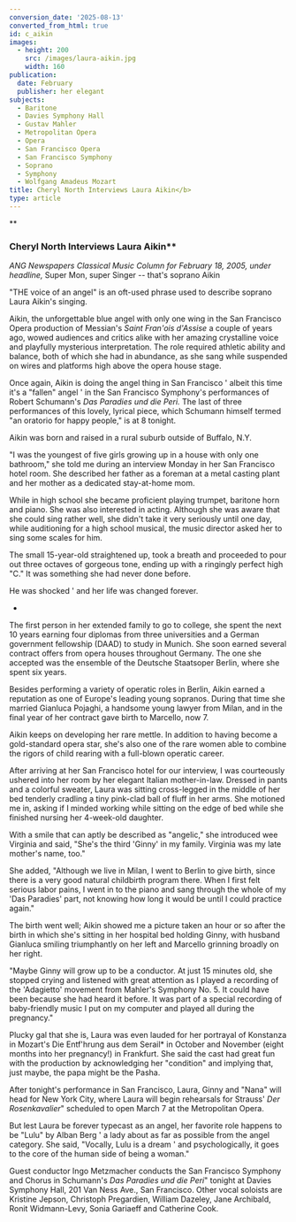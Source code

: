 ```yaml
---
conversion_date: '2025-08-13'
converted_from_html: true
id: c_aikin
images:
  - height: 200
    src: /images/laura-aikin.jpg
    width: 160
publication:
  date: February
  publisher: her elegant
subjects:
  - Baritone
  - Davies Symphony Hall
  - Gustav Mahler
  - Metropolitan Opera
  - Opera
  - San Francisco Opera
  - San Francisco Symphony
  - Soprano
  - Symphony
  - Wolfgang Amadeus Mozart
title: Cheryl North Interviews Laura Aikin</b>
type: article
---
```


**

### Cheryl North Interviews Laura Aikin**

*ANG Newspapers Classical Music
 Column for February 18, 2005, under headline,* Super Mon, super Singer -- that's soprano Aikin

"THE voice of an angel" is an oft-used phrase used to describe soprano Laura Aikin's singing.

Aikin, the unforgettable blue angel with only one wing in
the San Francisco Opera production of Messian's *Saint Fran'ois d'Assise* a couple of years ago, wowed audiences and critics alike with her amazing crystalline voice and playfully mysterious interpretation.
The role required athletic ability and balance, both of which she had in abundance, as she sang while suspended on wires and platforms high above the opera house stage.

Once again, Aikin is doing the angel thing in San Francisco ' albeit this time it's a "fallen" angel ' in the San Francisco Symphony's performances of Robert Schumann's *Das Paradies und die Peri.* The last of three performances of this lovely, lyrical piece, which Schumann himself termed "an oratorio for happy people," is at 8 tonight.

Aikin was born and raised in a rural suburb outside of Buffalo, N.Y.

"I was the youngest of five girls growing up in a house with only one bathroom," she told me during an interview Monday in her San Francisco hotel room. She described her father as a foreman at a metal casting plant and her mother as a dedicated stay-at-home mom.

While in high school she became proficient playing trumpet, baritone horn and piano. She was also interested in acting. Although she was aware that she could sing rather well, she didn't take it very seriously until one day, while auditioning for a high school musical, the music director asked her to sing some scales for him.

The small 15-year-old straightened up, took a breath and proceeded to pour out three octaves of gorgeous tone, ending up with a ringingly perfect high "C." It was something she had never done before.

He was shocked ' and her life was changed forever.

*

The first person in her extended family to go to college, she spent the next 10 years earning four diplomas from three universities and a German government fellowship (DAAD) to study in Munich. She soon earned several contract offers from opera houses throughout Germany. The one she accepted was the ensemble of the Deutsche Staatsoper Berlin, where she spent six years.

Besides performing a variety of operatic roles in Berlin, Aikin earned a reputation as one of Europe's leading young sopranos. During that time she married Gianluca Pojaghi, a handsome young lawyer from Milan, and in the final year of her contract gave birth to Marcello, now 7.

Aikin keeps on developing her rare mettle. In addition to having become a gold-standard opera star, she's also one of the rare women able to combine the rigors of child rearing with a full-blown operatic career.

After arriving at her San Francisco hotel for our interview, I was courteously ushered into her room by her elegant Italian mother-in-law. Dressed in pants and a colorful sweater, Laura was sitting cross-legged in the middle of her bed tenderly cradling a tiny pink-clad ball of fluff in her arms. She motioned me in, asking if I minded working while sitting on the edge of bed while she finished nursing her 4-week-old daughter.

With a smile that can aptly be described as "angelic," she introduced wee Virginia and said, "She's the third 'Ginny' in my family. Virginia was my late mother's name, too."

She added, "Although we live in Milan, I went to Berlin to give birth, since there is a very good natural childbirth program there. When I first felt serious labor pains, I went in to the piano and sang through the whole of my 'Das Paradies' part, not knowing how long it would be until I could practice again."

The birth went well; Aikin showed me a picture taken an hour or so after the birth in which she's sitting in her hospital bed holding Ginny, with husband Gianluca smiling triumphantly on her left and Marcello grinning broadly on her right.

"Maybe Ginny will grow up to be a conductor. At just 15 minutes old, she stopped crying and listened with great attention as I played a recording of the 'Adagietto' movement from Mahler's Symphony No. 5. It could have been because she had heard it before. It was part of a special recording of baby-friendly music I put on my computer and played all during the pregnancy."

Plucky gal that she is, Laura was even lauded for her portrayal of Konstanza in Mozart's Die Entf'hrung aus dem Serail* in October and November (eight months into her pregnancy!) in Frankfurt. She said the cast had great fun with the production by acknowledging her "condition" and implying that, just maybe, the papa might be the Pasha.

After tonight's performance in San Francisco, Laura, Ginny and "Nana" will head for New York City, where Laura will begin rehearsals for Strauss' *Der Rosenkavalier*" scheduled to open March 7 at the Metropolitan Opera.

But lest Laura be forever typecast as an angel, her favorite role happens to be "Lulu" by Alban Berg ' a lady about as far as possible from the angel category. She said, "Vocally, Lulu is a dream ' and psychologically, it goes to the core of the human side of being a woman."

Guest conductor Ingo Metzmacher conducts the San Francisco Symphony and Chorus in Schumann's *Das Paradies und die Peri*" tonight at Davies Symphony Hall, 201 Van Ness Ave., San Francisco. Other vocal soloists are Kristine Jepson, Christoph Pregardien, William Dazeley, Jane Archibald, Ronit Widmann-Levy, Sonia Gariaeff and Catherine Cook.


